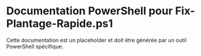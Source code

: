 # Documentation PowerShell pour Fix-Plantage-Rapide.ps1

Cette documentation est un placeholder et doit être générée par un outil PowerShell spécifique.
